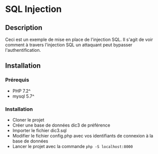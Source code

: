 # SQL Injection

## Description

Ceci est un exemple de mise en place de l'injection SQL. 
Il s'agit de voir comment à travers l'injection SQL un attaquant peut bypasser l'authentification. 

## Installation

### Prérequis

- PHP 7.2^
- mysql 5.7^

### Installation

- Cloner le projet
- Créer une base de données dic3 de préférence
- Importer le fichier dic3.sql
- Modifier le fichier config.php avec vos identifiants de connexion à la base de données
- Lancer le projet avec la commande `php -S localhost:8000`
